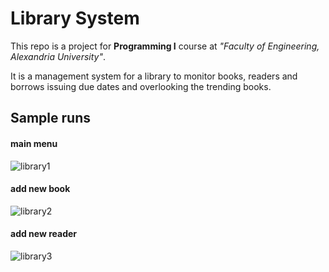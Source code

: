 # Library System
This repo is a project for **Programming I** course at _"Faculty of Engineering, Alexandria University"_.

It is a management system for a library to monitor books, readers and borrows issuing due dates and overlooking the trending books.

## Sample runs



#### main menu
![library1](https://user-images.githubusercontent.com/42680230/56067749-95ad4800-5d7c-11e9-9a36-e544197ab085.PNG)


#### add new book
![library2](https://user-images.githubusercontent.com/42680230/56067776-ad84cc00-5d7c-11e9-8180-7f4218e55ee3.PNG)


#### add new reader
![library3](https://user-images.githubusercontent.com/42680230/56067792-be354200-5d7c-11e9-837b-445a989afa68.PNG)
